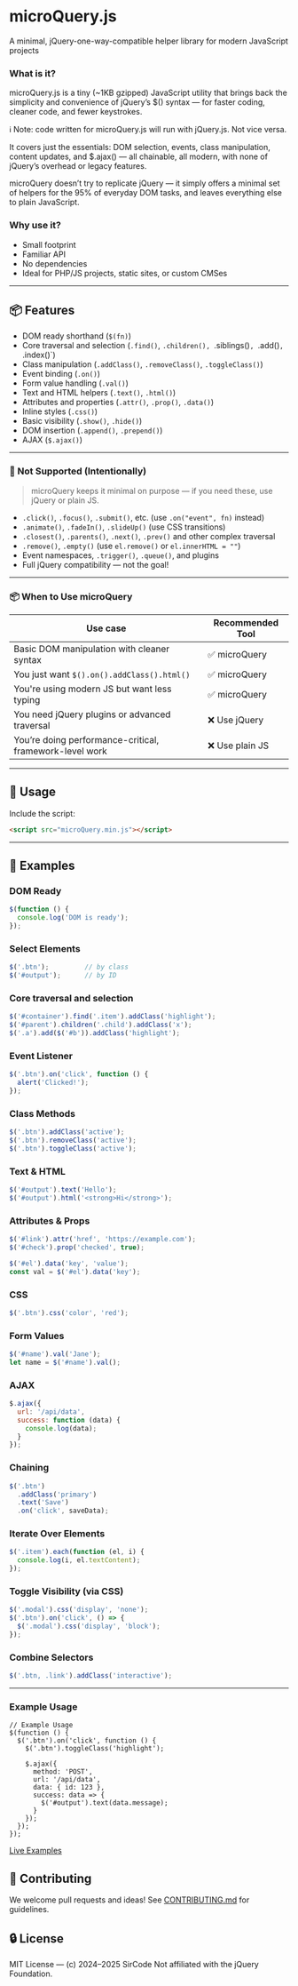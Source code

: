 

# microQuery.js
A minimal, jQuery-one-way-compatible helper library for modern JavaScript projects

### What is it?
microQuery.js is a tiny (~1KB gzipped) JavaScript utility that brings back the simplicity and convenience of jQuery’s $() syntax — for faster coding, cleaner code, and fewer keystrokes.

ℹ️ Note: code written for microQuery.js will run with jQuery.js. Not vice versa.

It covers just the essentials: DOM selection, events, class manipulation, content updates, and $.ajax() — all chainable, all modern, with none of jQuery’s overhead or legacy features.

microQuery doesn’t try to replicate jQuery — it simply offers a minimal set of helpers for the 95% of everyday DOM tasks, and leaves everything else to plain JavaScript.

### Why use it?
* Small footprint
* Familiar API
* No dependencies
* Ideal for PHP/JS projects, static sites, or custom CMSes



---


## 📦 Features

- DOM ready shorthand (`$(fn)`)
- Core traversal and selection  (`.find()`, `.children(), `.siblings()`, `.add()`, `.index()`)
- Class manipulation (`.addClass()`, `.removeClass()`, `.toggleClass()`)
- Event binding (`.on()`)
- Form value handling (`.val()`)
- Text and HTML helpers (`.text()`, `.html()`)
- Attributes and properties (`.attr()`, `.prop()`, `.data()`)
- Inline styles (`.css()`)
- Basic visibility (`.show()`, `.hide()`)
- DOM insertion (`.append()`, `.prepend()`)
- AJAX (`$.ajax()`)

---

### 🚫 Not Supported (Intentionally)

> microQuery keeps it minimal on purpose — if you need these, use jQuery or plain JS.

* `.click()`, `.focus()`, `.submit()`, etc. (use `.on("event", fn)` instead)
* `.animate()`, `.fadeIn()`, `.slideUp()` (use CSS transitions)
* `.closest()`, `.parents()`, `.next()`, `.prev()` and other complex traversal
* `.remove()`, `.empty()` (use `el.remove()` or `el.innerHTML = ""`)
* Event namespaces, `.trigger()`, `.queue()`, and plugins
* Full jQuery compatibility — not the goal!

---

### 📦 When to Use microQuery

| Use case                                                | Recommended Tool |
| ------------------------------------------------------- | ---------------- |
| Basic DOM manipulation with cleaner syntax              | ✅ microQuery     |
| You just want `$().on().addClass().html()`              | ✅ microQuery     |
| You're using modern JS but want less typing             | ✅ microQuery     |
| You need jQuery plugins or advanced traversal           | ❌ Use jQuery     |
| You’re doing performance-critical, framework-level work | ❌ Use plain JS   |

---

## 🔧 Usage

Include the script:

```html
<script src="microQuery.min.js"></script>
````

---

## 🧪 Examples

### DOM Ready

```js
$(function () {
  console.log('DOM is ready');
});
```

### Select Elements

```js
$('.btn');         // by class
$('#output');      // by ID
```

### Core traversal and selection

```js
$('#container').find('.item').addClass('highlight');
$('#parent').children('.child').addClass('x'); 
$('.a').add($('#b')).addClass('highlight');
```

### Event Listener

```js
$('.btn').on('click', function () {
  alert('Clicked!');
});
```

### Class Methods

```js
$('.btn').addClass('active');
$('.btn').removeClass('active');
$('.btn').toggleClass('active');
```

### Text & HTML

```js
$('#output').text('Hello');
$('#output').html('<strong>Hi</strong>');
```

### Attributes & Props

```js
$('#link').attr('href', 'https://example.com');
$('#check').prop('checked', true);

$('#el').data('key', 'value');         
const val = $('#el').data('key');  
```

### CSS

```js
$('.btn').css('color', 'red');
```

### Form Values

```js
$('#name').val('Jane');
let name = $('#name').val();
```

### AJAX

```js
$.ajax({
  url: '/api/data',
  success: function (data) {
    console.log(data);
  }
});
```

### Chaining

```js
$('.btn')
  .addClass('primary')
  .text('Save')
  .on('click', saveData);
```

### Iterate Over Elements

```js
$('.item').each(function (el, i) {
  console.log(i, el.textContent);
});
```

### Toggle Visibility (via CSS)

```js
$('.modal').css('display', 'none');
$('.btn').on('click', () => {
  $('.modal').css('display', 'block');
});
```

### Combine Selectors

```js
$('.btn, .link').addClass('interactive');
```

---


### Example Usage
```
// Example Usage
$(function () {
  $('.btn').on('click', function () {
    $('.btn').toggleClass('highlight');

    $.ajax({
      method: 'POST',
      url: '/api/data',
      data: { id: 123 },
      success: data => {
        $('#output').text(data.message);
      }
    });
  });
});

```

[Live Examples](https://itnb.com/microquery/examples.html) 

## 🤝 Contributing

We welcome pull requests and ideas! See [CONTRIBUTING.md](CONTRIBUTING.md) for guidelines.

## 🔒 License

MIT License — (c) 2024–2025 SirCode
Not affiliated with the jQuery Foundation.
